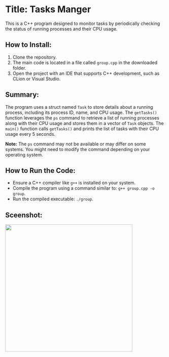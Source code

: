# Title: Tasks Manger

This is a C++ program designed to monitor tasks by periodically checking the status of running processes and their CPU usage.

## How to Install:

1. Clone the repository.
2. The main code is located in a file called `group.cpp` in the downloaded folder.
3. Open the project with an IDE that supports C++ development, such as CLion or Visual Studio.

## Summary:

The program uses a struct named `Task` to store details about a running process, including its process ID, name, and CPU usage. The `getTasks()` function leverages the `ps` command to retrieve a list of running processes along with their CPU usage and stores them in a vector of `Task` objects. The `main()` function calls `getTasks()` and prints the list of tasks with their CPU usage every 5 seconds.

**Note:** The `ps` command may not be available or may differ on some systems. You might need to modify the command depending on your operating system.

## How to Run the Code:

- Ensure a C++ compiler like `g++` is installed on your system.
- Compile the program using a command similar to: `g++ group.cpp -o group`.
- Run the compiled executable: `./group`.

## Sceenshot:
<img src= "Capture.PNG" width="400">
